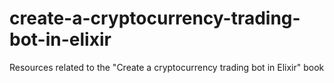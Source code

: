 # create-a-cryptocurrency-trading-bot-in-elixir
Resources related to the "Create a cryptocurrency trading bot in Elixir" book
